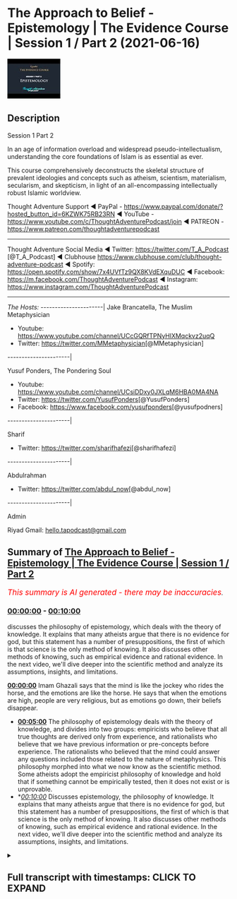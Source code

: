 # The Approach to Belief - Epistemology | The Evidence Course | Session 1 / Part 2 (2021-06-16)

![alt The Approach to Belief - Epistemology | The Evidence Course | Session 1 / Part 2](Unb6O0zpIYM.jpg "The Approach to Belief - Epistemology | The Evidence Course | Session 1 / Part 2")

## Description

Session 1 Part 2

In an age of information overload and widespread pseudo-intellectualism, understanding the core foundations of Islam is as essential as ever. 

This course comprehensively deconstructs the skeletal structure of prevalent ideologies and concepts such as atheism, scientism, materialism, secularism, and skepticism, in light of an all-encompassing intellectually robust Islamic worldview.

Thought Adventure Support
◄ PayPal - https://www.paypal.com/donate/?hosted_button_id=6KZWK75RB23RN 
◄ YouTube - https://www.youtube.com/c/ThoughtAdventurePodcast/join
◄ PATREON - https://www.patreon.com/thoughtadventurepodcast
____________________________________________________________________

Thought Adventure Social Media
◄ Twitter: https://twitter.com/T_A_Podcast​​ [@T_A_Podcast]
◄ Clubhouse https://www.clubhouse.com/club/thought-adventure-podcast
◄ Spotify: https://open.spotify.com/show/7x4UVfTz9QX8KVdEXquDUC
◄ Facebook: https://m.facebook.com/ThoughtAdventurePodcast
◄ Instagram: https://www.instagram.com/ThoughtAdventurePodcast​

----------------------------------------------------------------

*The Hosts:*
----------------------|
Jake Brancatella, The Muslim Metaphysician

- Youtube: https://www.youtube.com/channel/UCcGQRfTPNyHlXMqckvz2uqQ
- Twitter:  https://twitter.com/MMetaphysician​​ [@MMetaphysician]

----------------------|

Yusuf Ponders, The Pondering Soul

- Youtube: https://www.youtube.com/channel/UCsiDDxy0JXLqM6HBA0MA4NA
- Twitter: https://twitter.com/YusufPonders​​ [@YusufPonders]
- Facebook: https://www.facebook.com/yusufponders​ [@yusufpodners]

----------------------|

Sharif

- Twitter: https://twitter.com/sharifhafezi​​ [@sharifhafezi]

----------------------|

Abdulrahman

- Twitter: https://twitter.com/abdul_now​ [@abdul_now]

----------------------|

Admin

Riyad 
Gmail: hello.tapodcast@gmail.com

## Summary of [The Approach to Belief - Epistemology | The Evidence Course | Session 1 / Part 2](https://www.youtube.com/watch?v=Unb6O0zpIYM)


*<span style="color:red; font-size:125%">This summary is AI generated - there may be inaccuracies</span>. [](/)*

### [00:00:00](https://www.youtube.com/watch?v=Unb6O0zpIYM&t=0) - [00:10:00](https://www.youtube.com/watch?v=Unb6O0zpIYM&t=600)

 discusses the philosophy of epistemology, which deals with the theory of knowledge. It explains that many atheists argue that there is no evidence for god, but this statement has a number of presuppositions, the first of which is that science is the only method of knowing. It also discusses other methods of knowing, such as empirical evidence and rational evidence. In the next video, we'll dive deeper into the scientific method and analyze its assumptions, insights, and limitations.

**[00:00:00](https://www.youtube.com/watch?v=Unb6O0zpIYM&t=0)** Imam Ghazali says that the mind is like the jockey who rides the horse, and the emotions are like the horse. He says that when the emotions are high, people are very religious, but as emotions go down, their beliefs disappear.
* **[00:05:00](https://www.youtube.com/watch?v=Unb6O0zpIYM&t=300)** The philosophy of epistemology deals with the theory of knowledge, and divides into two groups: empiricists who believe that all true thoughts are derived only from experience, and rationalists who believe that we have previous information or pre-concepts before experience. The rationalists who believed that the mind could answer any questions included those related to the nature of metaphysics. This philosophy morphed into what we now know as the scientific method. Some atheists adopt the empiricist philosophy of knowledge and hold that if something cannot be empirically tested, then it does not exist or is unprovable.
* **[00:10:00](https://www.youtube.com/watch?v=Unb6O0zpIYM&t=600)* Discusses epistemology, the philosophy of knowledge. It explains that many atheists argue that there is no evidence for god, but this statement has a number of presuppositions, the first of which is that science is the only method of knowing. It also discusses other methods of knowing, such as empirical evidence and rational evidence. In the next video, we'll dive deeper into the scientific method and analyze its assumptions, insights, and limitations.

<details><summary><h2>Full transcript with timestamps: CLICK TO EXPAND</h2></summary>

[0:00:14](https://youtu.be/Unb6O0zpIYM?t=14) i'm a bird  
[0:00:16](https://youtu.be/Unb6O0zpIYM?t=16) you have a high temperature you feel a  
[0:00:19](https://youtu.be/Unb6O0zpIYM?t=19) bit ill  
[0:00:20](https://youtu.be/Unb6O0zpIYM?t=20) so you think to yourself i'm going to go  
[0:00:21](https://youtu.be/Unb6O0zpIYM?t=21) to the doctor you tell the doctor your  
[0:00:24](https://youtu.be/Unb6O0zpIYM?t=24) symptoms  
[0:00:25](https://youtu.be/Unb6O0zpIYM?t=25) that you've got a headache you feel  
[0:00:26](https://youtu.be/Unb6O0zpIYM?t=26) feverish and the doctor he closes his  
[0:00:29](https://youtu.be/Unb6O0zpIYM?t=29) eyes  
[0:00:30](https://youtu.be/Unb6O0zpIYM?t=30) and he starts mumbling to himself and  
[0:00:33](https://youtu.be/Unb6O0zpIYM?t=33) then he opens his eyes  
[0:00:34](https://youtu.be/Unb6O0zpIYM?t=34) and says you've got cancer  
[0:00:38](https://youtu.be/Unb6O0zpIYM?t=38) and you'll be cured if you give me ten  
[0:00:40](https://youtu.be/Unb6O0zpIYM?t=40) thousand pounds  
[0:00:42](https://youtu.be/Unb6O0zpIYM?t=42) what would your reaction be would we  
[0:00:44](https://youtu.be/Unb6O0zpIYM?t=44) take  
[0:00:45](https://youtu.be/Unb6O0zpIYM?t=45) what he said on faith after all he is a  
[0:00:49](https://youtu.be/Unb6O0zpIYM?t=49) doctor  
[0:00:50](https://youtu.be/Unb6O0zpIYM?t=50) or would we question the doctor and ask  
[0:00:53](https://youtu.be/Unb6O0zpIYM?t=53) what's the evidence  
[0:00:55](https://youtu.be/Unb6O0zpIYM?t=55) do you have to make such a claim why  
[0:00:58](https://youtu.be/Unb6O0zpIYM?t=58) give you ten thousand pounds doesn't  
[0:01:00](https://youtu.be/Unb6O0zpIYM?t=60) make any sense  
[0:01:01](https://youtu.be/Unb6O0zpIYM?t=61) now if the doctor stated that he feels  
[0:01:04](https://youtu.be/Unb6O0zpIYM?t=64) it in his heart  
[0:01:05](https://youtu.be/Unb6O0zpIYM?t=65) that you have cancer it's an emotion  
[0:01:07](https://youtu.be/Unb6O0zpIYM?t=67) that he's feeling  
[0:01:09](https://youtu.be/Unb6O0zpIYM?t=69) would you simply accept this so-called  
[0:01:12](https://youtu.be/Unb6O0zpIYM?t=72) evidence  
[0:01:13](https://youtu.be/Unb6O0zpIYM?t=73) evidence based upon emotion i think  
[0:01:15](https://youtu.be/Unb6O0zpIYM?t=75) pretty much every single person will  
[0:01:17](https://youtu.be/Unb6O0zpIYM?t=77) probably say  
[0:01:18](https://youtu.be/Unb6O0zpIYM?t=78) no they wouldn't accept that we'd simply  
[0:01:21](https://youtu.be/Unb6O0zpIYM?t=81) not base decisions  
[0:01:22](https://youtu.be/Unb6O0zpIYM?t=82) like on matters of health on simply  
[0:01:25](https://youtu.be/Unb6O0zpIYM?t=85) emotional grounds similarly imagine  
[0:01:28](https://youtu.be/Unb6O0zpIYM?t=88) again  
[0:01:29](https://youtu.be/Unb6O0zpIYM?t=89) you have a kid and he goes to uh  
[0:01:32](https://youtu.be/Unb6O0zpIYM?t=92) he's doing his high school exams or  
[0:01:35](https://youtu.be/Unb6O0zpIYM?t=95) college exams  
[0:01:36](https://youtu.be/Unb6O0zpIYM?t=96) and he comes to a maths question on  
[0:01:38](https://youtu.be/Unb6O0zpIYM?t=98) integration or calculus  
[0:01:40](https://youtu.be/Unb6O0zpIYM?t=100) and it's a very difficult question and  
[0:01:42](https://youtu.be/Unb6O0zpIYM?t=102) so he simply closes his eyes  
[0:01:45](https://youtu.be/Unb6O0zpIYM?t=105) and he starts thinking or he thinks of  
[0:01:47](https://youtu.be/Unb6O0zpIYM?t=107) the first answer that pops into his head  
[0:01:49](https://youtu.be/Unb6O0zpIYM?t=109) and he puts that down  
[0:01:51](https://youtu.be/Unb6O0zpIYM?t=111) was that acceptable of course not the  
[0:01:54](https://youtu.be/Unb6O0zpIYM?t=114) reason why i give this  
[0:01:55](https://youtu.be/Unb6O0zpIYM?t=115) and it sounds you know very silly you  
[0:01:57](https://youtu.be/Unb6O0zpIYM?t=117) know answer  
[0:01:58](https://youtu.be/Unb6O0zpIYM?t=118) or question or scenarios but the reason  
[0:02:01](https://youtu.be/Unb6O0zpIYM?t=121) why i give this is because  
[0:02:02](https://youtu.be/Unb6O0zpIYM?t=122) many times when we ask people why do  
[0:02:05](https://youtu.be/Unb6O0zpIYM?t=125) they believe in what they believe  
[0:02:07](https://youtu.be/Unb6O0zpIYM?t=127) they will either answer well everybody  
[0:02:09](https://youtu.be/Unb6O0zpIYM?t=129) else believes it  
[0:02:11](https://youtu.be/Unb6O0zpIYM?t=131) i what's a carrying in society  
[0:02:14](https://youtu.be/Unb6O0zpIYM?t=134) or which is blindly following or what  
[0:02:16](https://youtu.be/Unb6O0zpIYM?t=136) they will say  
[0:02:17](https://youtu.be/Unb6O0zpIYM?t=137) is well i feel some emotional connection  
[0:02:21](https://youtu.be/Unb6O0zpIYM?t=141) to this particular religious belief or  
[0:02:23](https://youtu.be/Unb6O0zpIYM?t=143) whatever  
[0:02:24](https://youtu.be/Unb6O0zpIYM?t=144) other type of belief that the person may  
[0:02:26](https://youtu.be/Unb6O0zpIYM?t=146) have  
[0:02:27](https://youtu.be/Unb6O0zpIYM?t=147) and so if we're saying that  
[0:02:31](https://youtu.be/Unb6O0zpIYM?t=151) life and death or even just an exam  
[0:02:34](https://youtu.be/Unb6O0zpIYM?t=154) that's not a sufficient methodology to  
[0:02:36](https://youtu.be/Unb6O0zpIYM?t=156) establish belief  
[0:02:38](https://youtu.be/Unb6O0zpIYM?t=158) uh it's to establish the answers in a  
[0:02:40](https://youtu.be/Unb6O0zpIYM?t=160) maths exam  
[0:02:42](https://youtu.be/Unb6O0zpIYM?t=162) then how can we then establish belief in  
[0:02:45](https://youtu.be/Unb6O0zpIYM?t=165) our  
[0:02:45](https://youtu.be/Unb6O0zpIYM?t=165) foundations yeah establish our  
[0:02:48](https://youtu.be/Unb6O0zpIYM?t=168) foundational beliefs  
[0:02:49](https://youtu.be/Unb6O0zpIYM?t=169) i the purpose of life on an emotional  
[0:02:52](https://youtu.be/Unb6O0zpIYM?t=172) basis  
[0:02:53](https://youtu.be/Unb6O0zpIYM?t=173) obviously it doesn't make any sense so  
[0:02:55](https://youtu.be/Unb6O0zpIYM?t=175) we have to use  
[0:02:57](https://youtu.be/Unb6O0zpIYM?t=177) a process of thought now some people  
[0:03:00](https://youtu.be/Unb6O0zpIYM?t=180) will say yeah but  
[0:03:01](https://youtu.be/Unb6O0zpIYM?t=181) isn't it the case that people do have an  
[0:03:04](https://youtu.be/Unb6O0zpIYM?t=184) innate desire to worship  
[0:03:06](https://youtu.be/Unb6O0zpIYM?t=186) and that's true and we will talk about  
[0:03:08](https://youtu.be/Unb6O0zpIYM?t=188) this in later future videos and i think  
[0:03:10](https://youtu.be/Unb6O0zpIYM?t=190) session four  
[0:03:12](https://youtu.be/Unb6O0zpIYM?t=192) but we don't just allow the innate  
[0:03:14](https://youtu.be/Unb6O0zpIYM?t=194) desire that did  
[0:03:15](https://youtu.be/Unb6O0zpIYM?t=195) this what we obviously muslims call the  
[0:03:17](https://youtu.be/Unb6O0zpIYM?t=197) fitra the desire to worship the creator  
[0:03:21](https://youtu.be/Unb6O0zpIYM?t=201) leave that as the guide by which we then  
[0:03:23](https://youtu.be/Unb6O0zpIYM?t=203) direct  
[0:03:24](https://youtu.be/Unb6O0zpIYM?t=204) our worship because we know that when  
[0:03:26](https://youtu.be/Unb6O0zpIYM?t=206) people just  
[0:03:27](https://youtu.be/Unb6O0zpIYM?t=207) use their own feelings as a basis to  
[0:03:30](https://youtu.be/Unb6O0zpIYM?t=210) make judgments  
[0:03:31](https://youtu.be/Unb6O0zpIYM?t=211) really important judgments that they'll  
[0:03:34](https://youtu.be/Unb6O0zpIYM?t=214) add superstition  
[0:03:36](https://youtu.be/Unb6O0zpIYM?t=216) they'll have beliefs that are unfounded  
[0:03:38](https://youtu.be/Unb6O0zpIYM?t=218) that there's no evidence for it  
[0:03:40](https://youtu.be/Unb6O0zpIYM?t=220) and so as a result there's no  
[0:03:42](https://youtu.be/Unb6O0zpIYM?t=222) trustworthiness  
[0:03:43](https://youtu.be/Unb6O0zpIYM?t=223) similarly when the emotions are high  
[0:03:45](https://youtu.be/Unb6O0zpIYM?t=225) they're very religious you know they  
[0:03:47](https://youtu.be/Unb6O0zpIYM?t=227) really hold on to the belief  
[0:03:48](https://youtu.be/Unb6O0zpIYM?t=228) and the purpose of life but as emotions  
[0:03:50](https://youtu.be/Unb6O0zpIYM?t=230) go down suddenly the beliefs  
[0:03:53](https://youtu.be/Unb6O0zpIYM?t=233) you know disappear or evaporate or  
[0:03:55](https://youtu.be/Unb6O0zpIYM?t=235) become less and they  
[0:03:56](https://youtu.be/Unb6O0zpIYM?t=236) they they have that less adherence to  
[0:03:58](https://youtu.be/Unb6O0zpIYM?t=238) fulfilling what  
[0:03:59](https://youtu.be/Unb6O0zpIYM?t=239) they believe they should do so  
[0:04:02](https://youtu.be/Unb6O0zpIYM?t=242) yes the fitra the emotional aspect  
[0:04:05](https://youtu.be/Unb6O0zpIYM?t=245) exists within human beings but it has a  
[0:04:08](https://youtu.be/Unb6O0zpIYM?t=248) relationship with the mind as well  
[0:04:10](https://youtu.be/Unb6O0zpIYM?t=250) imam khazali he gives a profound yet  
[0:04:12](https://youtu.be/Unb6O0zpIYM?t=252) simple analogy  
[0:04:14](https://youtu.be/Unb6O0zpIYM?t=254) to explain the importance of the mind as  
[0:04:16](https://youtu.be/Unb6O0zpIYM?t=256) well as these emotions  
[0:04:18](https://youtu.be/Unb6O0zpIYM?t=258) and he gives the example or he explains  
[0:04:20](https://youtu.be/Unb6O0zpIYM?t=260) it by saying that the mind is like  
[0:04:22](https://youtu.be/Unb6O0zpIYM?t=262) the jockey or the rider yeah and the  
[0:04:25](https://youtu.be/Unb6O0zpIYM?t=265) heart or the emotions is like the horse  
[0:04:28](https://youtu.be/Unb6O0zpIYM?t=268) so you have the jockey who rides the  
[0:04:29](https://youtu.be/Unb6O0zpIYM?t=269) horse  
[0:04:31](https://youtu.be/Unb6O0zpIYM?t=271) and he says that if you just had a horse  
[0:04:33](https://youtu.be/Unb6O0zpIYM?t=273) and you let it go  
[0:04:34](https://youtu.be/Unb6O0zpIYM?t=274) it's going to go in all different  
[0:04:36](https://youtu.be/Unb6O0zpIYM?t=276) directions yeah it's going to go in this  
[0:04:38](https://youtu.be/Unb6O0zpIYM?t=278) direction  
[0:04:38](https://youtu.be/Unb6O0zpIYM?t=278) that direction and if you just had a  
[0:04:41](https://youtu.be/Unb6O0zpIYM?t=281) rider  
[0:04:43](https://youtu.be/Unb6O0zpIYM?t=283) without a horse then it will take him  
[0:04:46](https://youtu.be/Unb6O0zpIYM?t=286) ages to finish the course  
[0:04:48](https://youtu.be/Unb6O0zpIYM?t=288) so imam ghazali said the best scenario  
[0:04:51](https://youtu.be/Unb6O0zpIYM?t=291) the best situation to be  
[0:04:52](https://youtu.be/Unb6O0zpIYM?t=292) is where the jockey rides and directs  
[0:04:55](https://youtu.be/Unb6O0zpIYM?t=295) the  
[0:04:56](https://youtu.be/Unb6O0zpIYM?t=296) horse meaning what meaning thought  
[0:04:58](https://youtu.be/Unb6O0zpIYM?t=298) driven  
[0:04:59](https://youtu.be/Unb6O0zpIYM?t=299) emotion not emotionally driven thinking  
[0:05:03](https://youtu.be/Unb6O0zpIYM?t=303) so it's not our emotions leading our  
[0:05:05](https://youtu.be/Unb6O0zpIYM?t=305) thought but rather it's our thinking  
[0:05:07](https://youtu.be/Unb6O0zpIYM?t=307) that leads our emotions  
[0:05:09](https://youtu.be/Unb6O0zpIYM?t=309) so when we look at this question about  
[0:05:11](https://youtu.be/Unb6O0zpIYM?t=311) purpose of life  
[0:05:13](https://youtu.be/Unb6O0zpIYM?t=313) really we're asking the question what  
[0:05:15](https://youtu.be/Unb6O0zpIYM?t=315) does our thinking  
[0:05:16](https://youtu.be/Unb6O0zpIYM?t=316) what is the evidence based upon a  
[0:05:18](https://youtu.be/Unb6O0zpIYM?t=318) thinking process leads us to  
[0:05:20](https://youtu.be/Unb6O0zpIYM?t=320) regardless of this and so this leads us  
[0:05:23](https://youtu.be/Unb6O0zpIYM?t=323) to the topic  
[0:05:24](https://youtu.be/Unb6O0zpIYM?t=324) this big word called epistemology  
[0:05:28](https://youtu.be/Unb6O0zpIYM?t=328) now epistemology is used in philosophy  
[0:05:30](https://youtu.be/Unb6O0zpIYM?t=330) and all it simply means is  
[0:05:31](https://youtu.be/Unb6O0zpIYM?t=331) theory of knowledge that is to say what  
[0:05:34](https://youtu.be/Unb6O0zpIYM?t=334) is the method  
[0:05:35](https://youtu.be/Unb6O0zpIYM?t=335) we use to determine the ideas we hold it  
[0:05:38](https://youtu.be/Unb6O0zpIYM?t=338) we hold in the world  
[0:05:39](https://youtu.be/Unb6O0zpIYM?t=339) you know what do we use what's the  
[0:05:40](https://youtu.be/Unb6O0zpIYM?t=340) method that we use  
[0:05:42](https://youtu.be/Unb6O0zpIYM?t=342) once we're clear about the method of how  
[0:05:45](https://youtu.be/Unb6O0zpIYM?t=345) do we know  
[0:05:46](https://youtu.be/Unb6O0zpIYM?t=346) the ideas that we hold we can then  
[0:05:48](https://youtu.be/Unb6O0zpIYM?t=348) distinguish between what is a rational  
[0:05:50](https://youtu.be/Unb6O0zpIYM?t=350) thought  
[0:05:52](https://youtu.be/Unb6O0zpIYM?t=352) what is a thought that's built upon  
[0:05:54](https://youtu.be/Unb6O0zpIYM?t=354) rational evidences  
[0:05:56](https://youtu.be/Unb6O0zpIYM?t=356) from an irrational one so we need to  
[0:05:58](https://youtu.be/Unb6O0zpIYM?t=358) understand  
[0:05:59](https://youtu.be/Unb6O0zpIYM?t=359) how what methodology of thinking we're  
[0:06:01](https://youtu.be/Unb6O0zpIYM?t=361) going to use  
[0:06:02](https://youtu.be/Unb6O0zpIYM?t=362) now historically there were two groups  
[0:06:04](https://youtu.be/Unb6O0zpIYM?t=364) in philosophy  
[0:06:06](https://youtu.be/Unb6O0zpIYM?t=366) these are two broad groups the first one  
[0:06:08](https://youtu.be/Unb6O0zpIYM?t=368) that were known as the empiricists  
[0:06:10](https://youtu.be/Unb6O0zpIYM?t=370) and the second one were known as the  
[0:06:12](https://youtu.be/Unb6O0zpIYM?t=372) rationalists now  
[0:06:14](https://youtu.be/Unb6O0zpIYM?t=374) empiricists they believe that all true  
[0:06:17](https://youtu.be/Unb6O0zpIYM?t=377) thoughts are derived only from  
[0:06:19](https://youtu.be/Unb6O0zpIYM?t=379) experience  
[0:06:20](https://youtu.be/Unb6O0zpIYM?t=380) that is to say that the mines are an  
[0:06:23](https://youtu.be/Unb6O0zpIYM?t=383) empty vessel  
[0:06:24](https://youtu.be/Unb6O0zpIYM?t=384) or in latin they said taboola raza  
[0:06:27](https://youtu.be/Unb6O0zpIYM?t=387) meaning a blank slate and the proponents  
[0:06:31](https://youtu.be/Unb6O0zpIYM?t=391) of a blank slate taboola bularaza argued  
[0:06:35](https://youtu.be/Unb6O0zpIYM?t=395) against the rationalists the  
[0:06:37](https://youtu.be/Unb6O0zpIYM?t=397) rationalists they differed they said  
[0:06:39](https://youtu.be/Unb6O0zpIYM?t=399) we're not a blank slate  
[0:06:40](https://youtu.be/Unb6O0zpIYM?t=400) when we look when we are born we're not  
[0:06:42](https://youtu.be/Unb6O0zpIYM?t=402) just born without any preconceptions  
[0:06:45](https://youtu.be/Unb6O0zpIYM?t=405) any pre ideas or any previous  
[0:06:48](https://youtu.be/Unb6O0zpIYM?t=408) information  
[0:06:49](https://youtu.be/Unb6O0zpIYM?t=409) but rather we are born with certain  
[0:06:52](https://youtu.be/Unb6O0zpIYM?t=412) levels of innate knowledge and innate  
[0:06:54](https://youtu.be/Unb6O0zpIYM?t=414) ideas  
[0:06:55](https://youtu.be/Unb6O0zpIYM?t=415) this is what the rationalists said and  
[0:06:57](https://youtu.be/Unb6O0zpIYM?t=417) so the empiricist said no that's not  
[0:06:58](https://youtu.be/Unb6O0zpIYM?t=418) correct  
[0:07:00](https://youtu.be/Unb6O0zpIYM?t=420) and from empiricism or from the  
[0:07:02](https://youtu.be/Unb6O0zpIYM?t=422) rationalists i should say  
[0:07:03](https://youtu.be/Unb6O0zpIYM?t=423) they were divided into two further  
[0:07:05](https://youtu.be/Unb6O0zpIYM?t=425) groups  
[0:07:06](https://youtu.be/Unb6O0zpIYM?t=426) those who believed that the mind could  
[0:07:09](https://youtu.be/Unb6O0zpIYM?t=429) answer  
[0:07:10](https://youtu.be/Unb6O0zpIYM?t=430) any questions including those questions  
[0:07:13](https://youtu.be/Unb6O0zpIYM?t=433) related to the nature of what they term  
[0:07:14](https://youtu.be/Unb6O0zpIYM?t=434) metaphysics  
[0:07:16](https://youtu.be/Unb6O0zpIYM?t=436) so physics is about the study or the  
[0:07:17](https://youtu.be/Unb6O0zpIYM?t=437) knowledge of the the world that we can  
[0:07:20](https://youtu.be/Unb6O0zpIYM?t=440) sense  
[0:07:20](https://youtu.be/Unb6O0zpIYM?t=440) the world that we can observe  
[0:07:23](https://youtu.be/Unb6O0zpIYM?t=443) metaphysics  
[0:07:24](https://youtu.be/Unb6O0zpIYM?t=444) is knowledge of the world outside of the  
[0:07:27](https://youtu.be/Unb6O0zpIYM?t=447) physical world  
[0:07:29](https://youtu.be/Unb6O0zpIYM?t=449) so they said these rationalists this  
[0:07:32](https://youtu.be/Unb6O0zpIYM?t=452) particular group within the rationalists  
[0:07:34](https://youtu.be/Unb6O0zpIYM?t=454) that so long as we really think about  
[0:07:36](https://youtu.be/Unb6O0zpIYM?t=456) something  
[0:07:37](https://youtu.be/Unb6O0zpIYM?t=457) deeply we develop a correct logical  
[0:07:40](https://youtu.be/Unb6O0zpIYM?t=460) argument  
[0:07:41](https://youtu.be/Unb6O0zpIYM?t=461) what they called a syllogism then we can  
[0:07:44](https://youtu.be/Unb6O0zpIYM?t=464) determine  
[0:07:45](https://youtu.be/Unb6O0zpIYM?t=465) all truths whether that is the nature of  
[0:07:47](https://youtu.be/Unb6O0zpIYM?t=467) heaven  
[0:07:48](https://youtu.be/Unb6O0zpIYM?t=468) the nature of resurrection where that is  
[0:07:51](https://youtu.be/Unb6O0zpIYM?t=471) even how to comprehend  
[0:07:52](https://youtu.be/Unb6O0zpIYM?t=472) the existence of god and the nature of  
[0:07:54](https://youtu.be/Unb6O0zpIYM?t=474) god  
[0:07:56](https://youtu.be/Unb6O0zpIYM?t=476) himself so this is with one group  
[0:07:59](https://youtu.be/Unb6O0zpIYM?t=479) from the rationalists and the  
[0:08:00](https://youtu.be/Unb6O0zpIYM?t=480) philosophers  
[0:08:02](https://youtu.be/Unb6O0zpIYM?t=482) second group of rationalists believe  
[0:08:04](https://youtu.be/Unb6O0zpIYM?t=484) that although we have  
[0:08:05](https://youtu.be/Unb6O0zpIYM?t=485) previous information or pre-concepts  
[0:08:09](https://youtu.be/Unb6O0zpIYM?t=489) before experience so before we  
[0:08:11](https://youtu.be/Unb6O0zpIYM?t=491) experience something  
[0:08:12](https://youtu.be/Unb6O0zpIYM?t=492) we actually already have some innate  
[0:08:14](https://youtu.be/Unb6O0zpIYM?t=494) levels of ideas or previous information  
[0:08:18](https://youtu.be/Unb6O0zpIYM?t=498) they said that the mind is still limited  
[0:08:21](https://youtu.be/Unb6O0zpIYM?t=501) and thus can only conclude on a limited  
[0:08:23](https://youtu.be/Unb6O0zpIYM?t=503) number of things  
[0:08:24](https://youtu.be/Unb6O0zpIYM?t=504) primarily the implications of the  
[0:08:27](https://youtu.be/Unb6O0zpIYM?t=507) observed  
[0:08:27](https://youtu.be/Unb6O0zpIYM?t=507) universe and we will explain that a  
[0:08:29](https://youtu.be/Unb6O0zpIYM?t=509) little later on  
[0:08:31](https://youtu.be/Unb6O0zpIYM?t=511) as for the empiricists those who  
[0:08:34](https://youtu.be/Unb6O0zpIYM?t=514) believed we only know  
[0:08:36](https://youtu.be/Unb6O0zpIYM?t=516) through direct experience as a blank  
[0:08:38](https://youtu.be/Unb6O0zpIYM?t=518) slate  
[0:08:40](https://youtu.be/Unb6O0zpIYM?t=520) then this philosophy morphed into what  
[0:08:42](https://youtu.be/Unb6O0zpIYM?t=522) we now know as the scientific method  
[0:08:44](https://youtu.be/Unb6O0zpIYM?t=524) and what some atheists hold that we only  
[0:08:47](https://youtu.be/Unb6O0zpIYM?t=527) know  
[0:08:48](https://youtu.be/Unb6O0zpIYM?t=528) truths through this scientific method so  
[0:08:51](https://youtu.be/Unb6O0zpIYM?t=531) empiricism knowledge through experience  
[0:08:53](https://youtu.be/Unb6O0zpIYM?t=533) we have no innate ideas we can only know  
[0:08:56](https://youtu.be/Unb6O0zpIYM?t=536) when we've experienced it  
[0:08:58](https://youtu.be/Unb6O0zpIYM?t=538) this then became some of these  
[0:08:59](https://youtu.be/Unb6O0zpIYM?t=539) philosophers then started to utilize  
[0:09:01](https://youtu.be/Unb6O0zpIYM?t=541) these ideas  
[0:09:02](https://youtu.be/Unb6O0zpIYM?t=542) to develop the scientific method  
[0:09:06](https://youtu.be/Unb6O0zpIYM?t=546) and some atheists because they adopt  
[0:09:08](https://youtu.be/Unb6O0zpIYM?t=548) this empiricist  
[0:09:10](https://youtu.be/Unb6O0zpIYM?t=550) naturalist and scientific or scientism  
[0:09:13](https://youtu.be/Unb6O0zpIYM?t=553) and we'll in the next video we'll  
[0:09:15](https://youtu.be/Unb6O0zpIYM?t=555) discuss that in more detail  
[0:09:17](https://youtu.be/Unb6O0zpIYM?t=557) but some atheists when they adopt this  
[0:09:20](https://youtu.be/Unb6O0zpIYM?t=560) they say therefore  
[0:09:21](https://youtu.be/Unb6O0zpIYM?t=561) that if something cannot be empirically  
[0:09:23](https://youtu.be/Unb6O0zpIYM?t=563) tested  
[0:09:25](https://youtu.be/Unb6O0zpIYM?t=565) meaning through the scientific method  
[0:09:28](https://youtu.be/Unb6O0zpIYM?t=568) then  
[0:09:28](https://youtu.be/Unb6O0zpIYM?t=568) such an idea does not exist or is  
[0:09:30](https://youtu.be/Unb6O0zpIYM?t=570) unprovable  
[0:09:32](https://youtu.be/Unb6O0zpIYM?t=572) inevitably this meant many empiricists  
[0:09:35](https://youtu.be/Unb6O0zpIYM?t=575) believe that god's  
[0:09:36](https://youtu.be/Unb6O0zpIYM?t=576) existence is unprovable you can't prove  
[0:09:38](https://youtu.be/Unb6O0zpIYM?t=578) it  
[0:09:39](https://youtu.be/Unb6O0zpIYM?t=579) as the very nature of the discussion  
[0:09:41](https://youtu.be/Unb6O0zpIYM?t=581) would  
[0:09:42](https://youtu.be/Unb6O0zpIYM?t=582) would be to conclude on an existence of  
[0:09:45](https://youtu.be/Unb6O0zpIYM?t=585) a being i have a creator  
[0:09:47](https://youtu.be/Unb6O0zpIYM?t=587) that was unsensible unobservable  
[0:09:50](https://youtu.be/Unb6O0zpIYM?t=590) untestable if you come to the conclusion  
[0:09:52](https://youtu.be/Unb6O0zpIYM?t=592) that god exists  
[0:09:54](https://youtu.be/Unb6O0zpIYM?t=594) that conclusion upon a being that exists  
[0:09:56](https://youtu.be/Unb6O0zpIYM?t=596) outside of the testable known of a known  
[0:09:59](https://youtu.be/Unb6O0zpIYM?t=599) universe  
[0:10:00](https://youtu.be/Unb6O0zpIYM?t=600) and therefore the proposition of god is  
[0:10:02](https://youtu.be/Unb6O0zpIYM?t=602) outside of the physical world  
[0:10:04](https://youtu.be/Unb6O0zpIYM?t=604) therefore god's existence can either  
[0:10:06](https://youtu.be/Unb6O0zpIYM?t=606) never be proven  
[0:10:07](https://youtu.be/Unb6O0zpIYM?t=607) at all or would they some atheist try to  
[0:10:10](https://youtu.be/Unb6O0zpIYM?t=610) argue  
[0:10:11](https://youtu.be/Unb6O0zpIYM?t=611) that the existence of god is like  
[0:10:13](https://youtu.be/Unb6O0zpIYM?t=613) claiming the existence of  
[0:10:14](https://youtu.be/Unb6O0zpIYM?t=614) pink bunny rabbits in space if you don't  
[0:10:16](https://youtu.be/Unb6O0zpIYM?t=616) accept that then why would  
[0:10:18](https://youtu.be/Unb6O0zpIYM?t=618) you accept this so this idea of  
[0:10:20](https://youtu.be/Unb6O0zpIYM?t=620) epistemology  
[0:10:22](https://youtu.be/Unb6O0zpIYM?t=622) understanding the method of knowing the  
[0:10:24](https://youtu.be/Unb6O0zpIYM?t=624) method of knowing  
[0:10:25](https://youtu.be/Unb6O0zpIYM?t=625) the ideas and differentiating between  
[0:10:27](https://youtu.be/Unb6O0zpIYM?t=627) rational and irrational ideas  
[0:10:29](https://youtu.be/Unb6O0zpIYM?t=629) is incredibly important  
[0:10:32](https://youtu.be/Unb6O0zpIYM?t=632) if this isn't clear we don't are clear  
[0:10:35](https://youtu.be/Unb6O0zpIYM?t=635) about our method  
[0:10:36](https://youtu.be/Unb6O0zpIYM?t=636) of developing ideas  
[0:10:39](https://youtu.be/Unb6O0zpIYM?t=639) then our understanding of how to answer  
[0:10:41](https://youtu.be/Unb6O0zpIYM?t=641) the question does the creator exist i  
[0:10:43](https://youtu.be/Unb6O0zpIYM?t=643) where we came from will also not be  
[0:10:45](https://youtu.be/Unb6O0zpIYM?t=645) clear  
[0:10:47](https://youtu.be/Unb6O0zpIYM?t=647) so we need to understand how to approach  
[0:10:49](https://youtu.be/Unb6O0zpIYM?t=649) this question  
[0:10:50](https://youtu.be/Unb6O0zpIYM?t=650) for instance you'll find many atheists  
[0:10:52](https://youtu.be/Unb6O0zpIYM?t=652) they'll say  
[0:10:53](https://youtu.be/Unb6O0zpIYM?t=653) there's no evidence for god and you need  
[0:10:56](https://youtu.be/Unb6O0zpIYM?t=656) to unpack  
[0:10:57](https://youtu.be/Unb6O0zpIYM?t=657) what they're saying they're not really  
[0:10:59](https://youtu.be/Unb6O0zpIYM?t=659) saying there's no evidence for god what  
[0:11:00](https://youtu.be/Unb6O0zpIYM?t=660) they are really saying  
[0:11:02](https://youtu.be/Unb6O0zpIYM?t=662) is that there is no scientific and  
[0:11:04](https://youtu.be/Unb6O0zpIYM?t=664) empirical evidence for god  
[0:11:06](https://youtu.be/Unb6O0zpIYM?t=666) so this statement therefore has a number  
[0:11:08](https://youtu.be/Unb6O0zpIYM?t=668) of  
[0:11:09](https://youtu.be/Unb6O0zpIYM?t=669) presuppositions or assumptions the first  
[0:11:12](https://youtu.be/Unb6O0zpIYM?t=672) one  
[0:11:13](https://youtu.be/Unb6O0zpIYM?t=673) is that science is the only method of  
[0:11:15](https://youtu.be/Unb6O0zpIYM?t=675) knowing  
[0:11:16](https://youtu.be/Unb6O0zpIYM?t=676) if a matter cannot be directly observed  
[0:11:20](https://youtu.be/Unb6O0zpIYM?t=680) that means the matter at hand does not  
[0:11:21](https://youtu.be/Unb6O0zpIYM?t=681) exist or is unprovable  
[0:11:24](https://youtu.be/Unb6O0zpIYM?t=684) similarly you'll also find many atheists  
[0:11:26](https://youtu.be/Unb6O0zpIYM?t=686) claim that one day  
[0:11:28](https://youtu.be/Unb6O0zpIYM?t=688) science will answer all questions about  
[0:11:31](https://youtu.be/Unb6O0zpIYM?t=691) existence  
[0:11:32](https://youtu.be/Unb6O0zpIYM?t=692) you know we'll get that one theory the  
[0:11:34](https://youtu.be/Unb6O0zpIYM?t=694) general unified theory as some  
[0:11:36](https://youtu.be/Unb6O0zpIYM?t=696) physicists say that will answer all  
[0:11:39](https://youtu.be/Unb6O0zpIYM?t=699) questions  
[0:11:41](https://youtu.be/Unb6O0zpIYM?t=701) uh and where the science is uh so they  
[0:11:44](https://youtu.be/Unb6O0zpIYM?t=704) say these things  
[0:11:45](https://youtu.be/Unb6O0zpIYM?t=705) but we have to ask the questions okay is  
[0:11:46](https://youtu.be/Unb6O0zpIYM?t=706) that statement that science  
[0:11:49](https://youtu.be/Unb6O0zpIYM?t=709) one day will answer all questions is  
[0:11:51](https://youtu.be/Unb6O0zpIYM?t=711) that actually a scientific  
[0:11:53](https://youtu.be/Unb6O0zpIYM?t=713) empirical verb verifiable question  
[0:11:56](https://youtu.be/Unb6O0zpIYM?t=716) verifiable statement in and of itself  
[0:12:00](https://youtu.be/Unb6O0zpIYM?t=720) so many times in my own personal  
[0:12:03](https://youtu.be/Unb6O0zpIYM?t=723) discussions  
[0:12:03](https://youtu.be/Unb6O0zpIYM?t=723) and the debates that i've done before  
[0:12:06](https://youtu.be/Unb6O0zpIYM?t=726) even tackling the question about the  
[0:12:08](https://youtu.be/Unb6O0zpIYM?t=728) evidence for god  
[0:12:09](https://youtu.be/Unb6O0zpIYM?t=729) when a person says there is no evidence  
[0:12:11](https://youtu.be/Unb6O0zpIYM?t=731) for god i have to address the issue of  
[0:12:13](https://youtu.be/Unb6O0zpIYM?t=733) the methodology of thinking  
[0:12:15](https://youtu.be/Unb6O0zpIYM?t=735) is he an empiricist who believes only  
[0:12:17](https://youtu.be/Unb6O0zpIYM?t=737) science can answer all questions  
[0:12:19](https://youtu.be/Unb6O0zpIYM?t=739) or do we expand his mind to understand  
[0:12:22](https://youtu.be/Unb6O0zpIYM?t=742) one  
[0:12:23](https://youtu.be/Unb6O0zpIYM?t=743) what is science its role its limitations  
[0:12:27](https://youtu.be/Unb6O0zpIYM?t=747) the axioms that is built upon meaning  
[0:12:29](https://youtu.be/Unb6O0zpIYM?t=749) the  
[0:12:30](https://youtu.be/Unb6O0zpIYM?t=750) assumptions that it has to accept and  
[0:12:32](https://youtu.be/Unb6O0zpIYM?t=752) then secondly  
[0:12:34](https://youtu.be/Unb6O0zpIYM?t=754) demonstrate that there is other  
[0:12:36](https://youtu.be/Unb6O0zpIYM?t=756) methodologies of thinking  
[0:12:38](https://youtu.be/Unb6O0zpIYM?t=758) the other you know methods by which we  
[0:12:41](https://youtu.be/Unb6O0zpIYM?t=761) can know truths  
[0:12:42](https://youtu.be/Unb6O0zpIYM?t=762) which are not termed scientific or  
[0:12:45](https://youtu.be/Unb6O0zpIYM?t=765) empirical  
[0:12:46](https://youtu.be/Unb6O0zpIYM?t=766) so in the next video we'll dive a little  
[0:12:48](https://youtu.be/Unb6O0zpIYM?t=768) deeper  
[0:12:49](https://youtu.be/Unb6O0zpIYM?t=769) into the scientific method and really  
[0:12:52](https://youtu.be/Unb6O0zpIYM?t=772) analyze what it is  
[0:12:54](https://youtu.be/Unb6O0zpIYM?t=774) and what are the assumptions insights  
[0:12:56](https://youtu.be/Unb6O0zpIYM?t=776) and does  
[0:12:57](https://youtu.be/Unb6O0zpIYM?t=777) it lead to definite conclusive ideas and  
[0:13:04](https://youtu.be/Unb6O0zpIYM?t=784) principles  
[0:13:11](https://youtu.be/Unb6O0zpIYM?t=791) you  
</details>